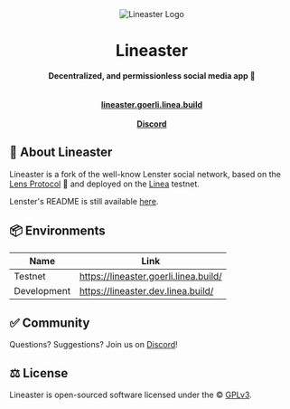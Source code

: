 <div align="center">
    <img src="https://lineaster.goerli.linea.build/android-chrome-192x192-dark.png" alt="Lineaster Logo">
    <h1>Lineaster</h1>
    <strong>Decentralized, and permissionless social media app 🌿</strong>
</div>
<br>
<div align="center">
    <br>
    <a href="https://lineaster.goerli.linea.build"><b>lineaster.goerli.linea.build</b></a>
    <br><br>
    <a href="https://discord.com/invite/consensys"><b>Discord</b></a>
</div>

## 🌿 About Lineaster

Lineaster is a fork of the well-know Lenster social network, based on the [Lens Protocol](http://lens.xyz) 🌿 and
deployed on the [Linea](https://linea.build/) testnet.

Lenster's README is still available [here](./README-lenster.md).

## 📦 Environments

| Name        | Link                                  |
| ----------- | ------------------------------------- |
| Testnet     | https://lineaster.goerli.linea.build/ |
| Development | https://lineaster.dev.linea.build/    |

## ✅ Community

Questions? Suggestions? Join us on [Discord](https://discord.com/invite/consensys)!

## ⚖️ License

Lineaster is open-sourced software licensed under the © [GPLv3](LICENSE).
